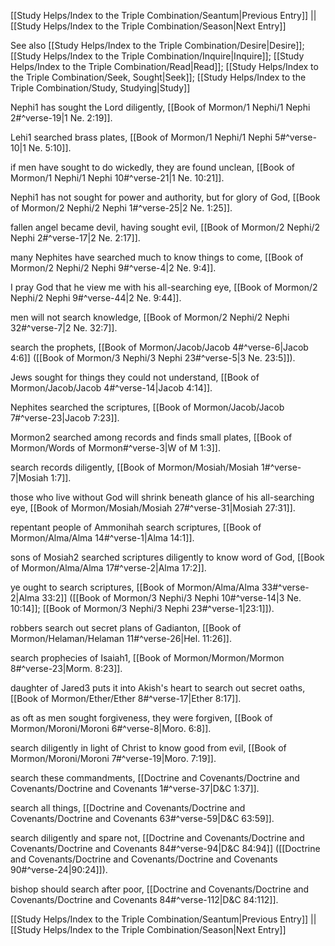 [[Study Helps/Index to the Triple Combination/Seantum|Previous Entry]]  ||  [[Study Helps/Index to the Triple Combination/Season|Next Entry]]

 See also [[Study Helps/Index to the Triple Combination/Desire|Desire]]; [[Study Helps/Index to the Triple Combination/Inquire|Inquire]]; [[Study Helps/Index to the Triple Combination/Read|Read]]; [[Study Helps/Index to the Triple Combination/Seek, Sought|Seek]]; [[Study Helps/Index to the Triple Combination/Study, Studying|Study]]

 Nephi1 has sought the Lord diligently, [[Book of Mormon/1 Nephi/1 Nephi 2#^verse-19|1 Ne. 2:19]].

 Lehi1 searched brass plates, [[Book of Mormon/1 Nephi/1 Nephi 5#^verse-10|1 Ne. 5:10]].

 if men have sought to do wickedly, they are found unclean, [[Book of Mormon/1 Nephi/1 Nephi 10#^verse-21|1 Ne. 10:21]].

 Nephi1 has not sought for power and authority, but for glory of God, [[Book of Mormon/2 Nephi/2 Nephi 1#^verse-25|2 Ne. 1:25]].

 fallen angel became devil, having sought evil, [[Book of Mormon/2 Nephi/2 Nephi 2#^verse-17|2 Ne. 2:17]].

 many Nephites have searched much to know things to come, [[Book of Mormon/2 Nephi/2 Nephi 9#^verse-4|2 Ne. 9:4]].

 I pray God that he view me with his all-searching eye, [[Book of Mormon/2 Nephi/2 Nephi 9#^verse-44|2 Ne. 9:44]].

 men will not search knowledge, [[Book of Mormon/2 Nephi/2 Nephi 32#^verse-7|2 Ne. 32:7]].

 search the prophets, [[Book of Mormon/Jacob/Jacob 4#^verse-6|Jacob 4:6]] ([[Book of Mormon/3 Nephi/3 Nephi 23#^verse-5|3 Ne. 23:5]]).

 Jews sought for things they could not understand, [[Book of Mormon/Jacob/Jacob 4#^verse-14|Jacob 4:14]].

 Nephites searched the scriptures, [[Book of Mormon/Jacob/Jacob 7#^verse-23|Jacob 7:23]].

 Mormon2 searched among records and finds small plates, [[Book of Mormon/Words of Mormon#^verse-3|W of M 1:3]].

 search records diligently, [[Book of Mormon/Mosiah/Mosiah 1#^verse-7|Mosiah 1:7]].

 those who live without God will shrink beneath glance of his all-searching eye, [[Book of Mormon/Mosiah/Mosiah 27#^verse-31|Mosiah 27:31]].

 repentant people of Ammonihah search scriptures, [[Book of Mormon/Alma/Alma 14#^verse-1|Alma 14:1]].

 sons of Mosiah2 searched scriptures diligently to know word of God, [[Book of Mormon/Alma/Alma 17#^verse-2|Alma 17:2]].

 ye ought to search scriptures, [[Book of Mormon/Alma/Alma 33#^verse-2|Alma 33:2]] ([[Book of Mormon/3 Nephi/3 Nephi 10#^verse-14|3 Ne. 10:14]]; [[Book of Mormon/3 Nephi/3 Nephi 23#^verse-1|23:1]]).

 robbers search out secret plans of Gadianton, [[Book of Mormon/Helaman/Helaman 11#^verse-26|Hel. 11:26]].

 search prophecies of Isaiah1, [[Book of Mormon/Mormon/Mormon 8#^verse-23|Morm. 8:23]].

 daughter of Jared3 puts it into Akish's heart to search out secret oaths, [[Book of Mormon/Ether/Ether 8#^verse-17|Ether 8:17]].

 as oft as men sought forgiveness, they were forgiven, [[Book of Mormon/Moroni/Moroni 6#^verse-8|Moro. 6:8]].

 search diligently in light of Christ to know good from evil, [[Book of Mormon/Moroni/Moroni 7#^verse-19|Moro. 7:19]].

 search these commandments, [[Doctrine and Covenants/Doctrine and Covenants/Doctrine and Covenants 1#^verse-37|D&C 1:37]].

 search all things, [[Doctrine and Covenants/Doctrine and Covenants/Doctrine and Covenants 63#^verse-59|D&C 63:59]].

 search diligently and spare not, [[Doctrine and Covenants/Doctrine and Covenants/Doctrine and Covenants 84#^verse-94|D&C 84:94]] ([[Doctrine and Covenants/Doctrine and Covenants/Doctrine and Covenants 90#^verse-24|90:24]]).

 bishop should search after poor, [[Doctrine and Covenants/Doctrine and Covenants/Doctrine and Covenants 84#^verse-112|D&C 84:112]].

[[Study Helps/Index to the Triple Combination/Seantum|Previous Entry]]  ||  [[Study Helps/Index to the Triple Combination/Season|Next Entry]]